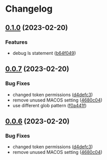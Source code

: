 # Changelog

## [0.1.0](https://github.com/ablokland/rust-test/compare/v0.0.7...v0.1.0) (2023-02-20)


### Features

* debug ls statement ([b64f049](https://github.com/ablokland/rust-test/commit/b64f0495e9dfd8121a561a7a467ccebec4af361f))

## [0.0.7](https://github.com/ablokland/rust-test/compare/v0.0.6...v0.0.7) (2023-02-20)


### Bug Fixes

* changed token permissions ([d4defc3](https://github.com/ablokland/rust-test/commit/d4defc377e45b05febbcbc61c0a43c50c82470be))
* remove unused MACOS setting ([4680c04](https://github.com/ablokland/rust-test/commit/4680c048ffec67898caa6a7f4653381e2c80ec2d))
* use different glob pattern ([f0a441f](https://github.com/ablokland/rust-test/commit/f0a441f8bd18278edd40fe35f27d5df81dd08f20))

## [0.0.6](https://github.com/ablokland/rust-test/compare/0.0.5...v0.0.6) (2023-02-20)


### Bug Fixes

* changed token permissions ([d4defc3](https://github.com/ablokland/rust-test/commit/d4defc377e45b05febbcbc61c0a43c50c82470be))
* remove unused MACOS setting ([4680c04](https://github.com/ablokland/rust-test/commit/4680c048ffec67898caa6a7f4653381e2c80ec2d))
